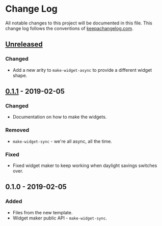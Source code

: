 # Change Log
All notable changes to this project will be documented in this file. This change log follows the conventions of [keepachangelog.com](http://keepachangelog.com/).

## [Unreleased]
### Changed
- Add a new arity to `make-widget-async` to provide a different widget shape.

## [0.1.1] - 2019-02-05
### Changed
- Documentation on how to make the widgets.

### Removed
- `make-widget-sync` - we're all async, all the time.

### Fixed
- Fixed widget maker to keep working when daylight savings switches over.

## 0.1.0 - 2019-02-05
### Added
- Files from the new template.
- Widget maker public API - `make-widget-sync`.

[Unreleased]: https://github.com/your-name/clj-render/compare/0.1.1...HEAD
[0.1.1]: https://github.com/your-name/clj-render/compare/0.1.0...0.1.1

